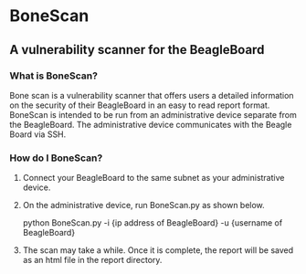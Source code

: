 # BoneScan
## A vulnerability scanner for the BeagleBoard

### What is BoneScan?
Bone scan is a vulnerability scanner that offers users a detailed information on the security of their BeagleBoard in an easy to read report format. BoneScan is intended to be run from an administrative device separate from the BeagleBoard. The administrative device communicates with the Beagle Board via SSH.

### How do I BoneScan?
1. Connect your BeagleBoard to the same subnet as your administrative device.
1. On the administrative device, run BoneScan.py as shown below.

    python BoneScan.py -i {ip address of BeagleBoard} -u {username of BeagleBoard}
1. The scan may take a while. Once it is complete, the report will be saved as an html file in the report directory.
